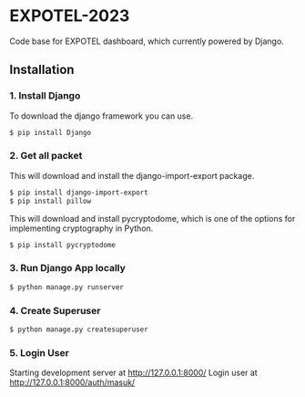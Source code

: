 # EXPOTEL-2023
Code base for EXPOTEL dashboard, which currently powered by Django.

## Installation
### 1. Install Django 
To download the django framework you can use.
```bash
$ pip install Django
```
### 2. Get all packet
This will download and install the django-import-export package.
```bash
$ pip install django-import-export
$ pip install pillow
```
This will download and install pycryptodome, which is one of the options for implementing cryptography in Python.
```bash
$ pip install pycryptodome
```
### 3. Run Django App locally
```bash
$ python manage.py runserver
```
### 4. Create Superuser
```bash
$ python manage.py createsuperuser 
```

### 5. Login User
Starting development server at http://127.0.0.1:8000/
Login user at http://127.0.0.1:8000/auth/masuk/